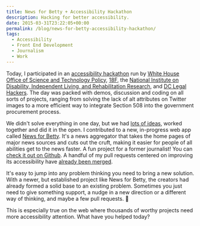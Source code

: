```yaml
---
title: News for Betty + Accessibility Hackathon
description: Hacking for better accessibility.
date: 2015-03-31T23:22:05+00:00
permalink: /blog/news-for-betty-accessibility-hackathon/
tags:
  - Accessibility
  - Front End Development
  - Journalism
  - Work
---
```


Today, I participated in an [accessibility hackathon](http://18f.github.io/hackathons/a11yhack/) run by [White House Office of Science and Technology Policy](https://www.whitehouse.gov/administration/eop/ostp), [18F](https://18f.gsa.gov/), the [National Institute on Disability, Independent Living, and Rehabilitation Research](http://www2.ed.gov/about/offices/list/osers/nidrr/index.html), and [DC Legal Hackers](http://dclegalhackers.org/). The day was packed with demos, discussion and coding on all sorts of projects, ranging from solving the lack of alt attributes on Twitter images to a more efficient way to integrate Section 508 into the government procurement process.

We didn't solve everything in one day, but we had [lots of ideas](https://hackpad.com/Accessibility-Hackathon-a11yhack-FSW5lFX53LP#:h=Problem-Statements), worked together and did it in the open. I contributed to a new, in-progress web app called [News for Betty](http://newsforbetty.com/). It's a news aggregator that takes the home pages of major news sources and cuts out the cruft, making it easier for people of all abilities get to the news faster. A fun project for a former journalist! You can [check it out on Github](https://github.com/tagawa/newsforbetty). A handful of my pull requests centered on improving its accessibility have [already been merged](https://github.com/tagawa/newsforbetty/graphs/contributors).

It's easy to jump into any problem thinking you need to bring a new solution. With a newer, but established project like News for Betty, the creators had already formed a solid base to an existing problem. Sometimes you just need to give something support, a nudge in a new direction or a different way of thinking, and maybe a few pull requests. 🙂

This is especially true on the web where thousands of worthy projects need more accessibility attention. What have you helped today?
